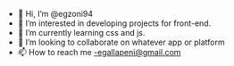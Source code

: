 - 👋 Hi, I’m @egzoni94
- 👀 I’m interested in developing projects for front-end.
- 🌱 I’m currently learning css and js.
- 💞️ I’m looking to collaborate on whatever app or platform
- 📫 How to reach me -egallapeni@gmail.com



